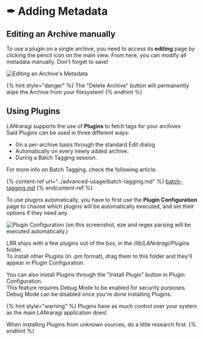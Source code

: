 # ✒ Adding Metadata

## Editing an Archive manually

To use a plugin on a single archive, you need to access its **editing** page by clicking the pencil icon on the main view. From here, you can modify all metadata manually. Don't forget to save!

![Editing an Archive's Metadata](../.screenshots/edit.PNG)

{% hint style="danger" %}
The "Delete Archive" button will permanently wipe the Archive from your filesystem!
{% endhint %}

## Using Plugins

LANraragi supports the use of **Plugins** to fetch tags for your archives  
Said Plugins can be used in three different ways:

* On a per-archive basis through the standard Edit dialog
* Automatically on every newly added archive.
* During a Batch Tagging session.

For more info on Batch Tagging, check the following article:

{% content-ref url="../advanced-usage/batch-tagging.md" %}
[batch-tagging.md](../advanced-usage/batch-tagging.md)
{% endcontent-ref %}

To use plugins automatically, you have to first use the **Plugin Configuration** page to choose which plugins will be automatically executed, and set their options if they need any.

![Plugin Configuration (on this screenshot, eze and regex parsing will be executed automatically.)](https://raw.githubusercontent.com/Difegue/LANraragi/dev/tools/\_screenshots/cfg\_plugin.png)

LRR ships with a few plugins out of the box, in the _/lib/LANraragi/Plugins_ folder.  
To install other Plugins (in .pm format), drag them to this folder and they'll appear in Plugin Configuration.

You can also install Plugins through the "Install Plugin" button in Plugin Configuration.  
This feature requires Debug Mode to be enabled for security purposes. Debug Mode can be disabled once you're done installing Plugins.

{% hint style="warning" %}
Plugins have as much control over your system as the main LANraragi application does!

When installing Plugins from unknown sources, do a little research first.
{% endhint %}
